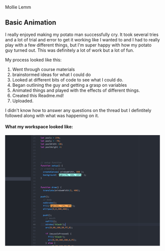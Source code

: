 Mollie Lemm


## Basic Animation

I really enjoyed making my potato man successfully cry. It took several tries and a lot of trial and error to get it working like I wanted to and I had to really play with a few different things, but I'm super happy with how my potato guy turned out. This was definitely a lot of work but a lot of fun.

My process looked like this:
1. Went through course materials
2. brainstormed ideas for what I could do
3. Looked at different bits of code to see what I could do.
4. Began outlining the guy and getting a grasp on variables
5. Animated things and played with the effects of different things.
6. Created this Readme.md!
7. Uploaded.

I didn't know how to answer any questions on the thread but I defintitely followed along with what was happening on it.


#### What my workspace looked like:

![Work Cycle](space.png)
